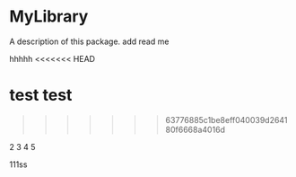 # MyLibrary

A description of this package.
 add read me

hhhhh
<<<<<<< HEAD

test test
=======
>>>>>>> 63776885c1be8eff040039d264180f6668a4016d

2
3
4
5

111ss
